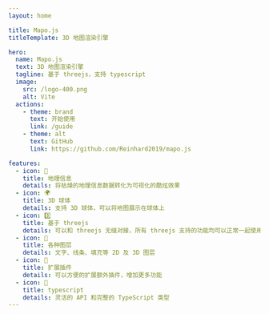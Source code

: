 ```yaml
---
layout: home

title: Mapo.js
titleTemplate: 3D 地图渲染引擎

hero:
  name: Mapo.js
  text: 3D 地图渲染引擎
  tagline: 基于 threejs，支持 typescript
  image:
    src: /logo-400.png
    alt: Vite
  actions:
    - theme: brand
      text: 开始使用
      link: /guide
    - theme: alt
      text: GitHub
      link: https://github.com/Reinhard2019/mapo.js

features:
  - icon: 👀
    title: 地理信息
    details: 将枯燥的地理信息数据转化为可视化的酷炫效果
  - icon: 🌍
    title: 3D 球体
    details: 支持 3D 球体，可以将地图展示在球体上
  - icon: 3️⃣
    title: 基于 threejs
    details: 可以和 threejs 无缝对接，所有 threejs 支持的功能均可以正常一起使用
  - icon: 🌈
    title: 各种图层
    details: 文字、线条、填充等 2D 及 3D 图层
  - icon: 🔩
    title: 扩展插件
    details: 可以方便的扩展额外插件，增加更多功能
  - icon: 🔑
    title: typescript
    details: 灵活的 API 和完整的 TypeScript 类型
---
```

